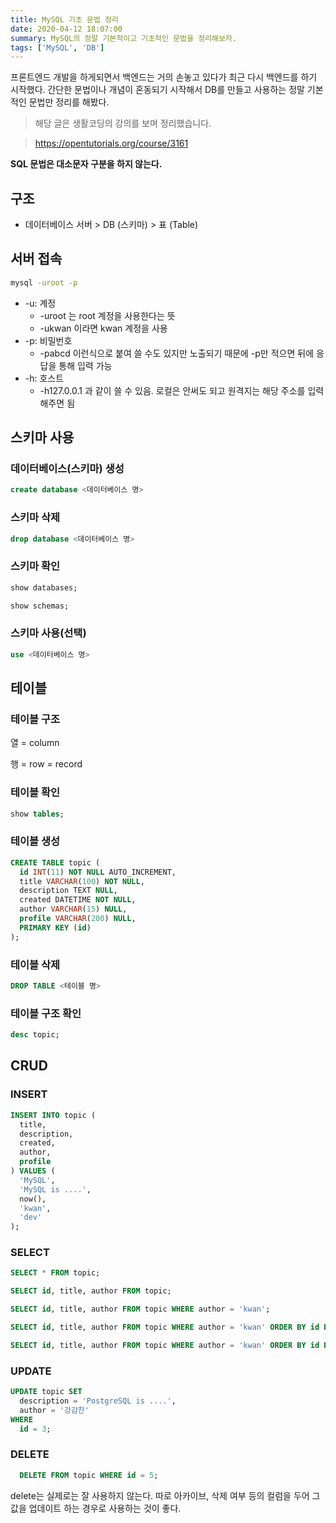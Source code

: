 ```yaml
---
title: MySQL 기초 문법 정리
date: 2020-04-12 18:07:00
summary: MySQL의 정말 기본적이고 기초적인 문법을 정리해보자.
tags: ['MySQL', 'DB']
---
```


프론트엔드 개발을 하게되면서 백엔드는 거의 손놓고 있다가 최근 다시 백엔드를 하기 시작했다. 간단한 문법이나 개념이 혼동되기 시작해서 DB를 만들고 사용하는 정말 기본적인 문법만 정리를 해봤다.

> 해당 글은 생활코딩의 강의를 보며 정리했습니다.

> https://opentutorials.org/course/3161

**SQL 문법은 대소문자 구분을 하지 않는다.**

## 구조

- 데이터베이스 서버 > DB (스키마) > 표 (Table)

## 서버 접속

```bash
mysql -uroot -p
```

- -u: 계정
  - -uroot 는 root 계정을 사용한다는 뜻
  - -ukwan 이라면 kwan 계정을 사용
- -p: 비밀번호
  - -pabcd 이런식으로 붙여 쓸 수도 있지만 노출되기 때문에 -p만 적으면 뒤에 응답을 통해 입력 가능
- -h: 호스트
  - -h127.0.0.1 과 같이 쓸 수 있음. 로컬은 안써도 되고 원격지는 해당 주소를 입력해주면 됨

## 스키마 사용

### 데이터베이스(스키마) 생성

```sql
create database <데이터베이스 명>
```

### 스키마 삭제

```sql
drop database <데이터베이스 명>
```

### 스키마 확인

```sql
show databases;

show schemas;
```

### 스키마 사용(선택)

```sql
use <데이터베이스 명>
```

## 테이블

### 테이블 구조

열 = column

행 = row = record

### 테이블 확인

```sql
show tables;
```

### 테이블 생성

```sql
CREATE TABLE topic (
  id INT(11) NOT NULL AUTO_INCREMENT,
  title VARCHAR(100) NOT NULL,
  description TEXT NULL,
  created DATETIME NOT NULL,
  author VARCHAR(15) NULL,
  profile VARCHAR(200) NULL,
  PRIMARY KEY (id)
);
```

### 테이블 삭제

```sql
DROP TABLE <테이블 명>
```

### 테이블 구조 확인

```sql
desc topic;
```

## CRUD

### INSERT

```sql
INSERT INTO topic (
  title,
  description,
  created,
  author,
  profile
) VALUES (
  'MySQL',
  'MySQL is ....',
  now(),
  'kwan',
  'dev'
);
```

### SELECT

```sql
SELECT * FROM topic;

SELECT id, title, author FROM topic;

SELECT id, title, author FROM topic WHERE author = 'kwan';

SELECT id, title, author FROM topic WHERE author = 'kwan' ORDER BY id DESC;

SELECT id, title, author FROM topic WHERE author = 'kwan' ORDER BY id DESC LIMIT 2;
```

### UPDATE

```sql
UPDATE topic SET
  description = 'PostgreSQL is ....',
  author = '강감찬'
WHERE
  id = 3;
```

### DELETE

```sql
  DELETE FROM topic WHERE id = 5;
```

delete는 실제로는 잘 사용하지 않는다. 따로 아카이브, 삭제 여부 등의 컬럼을 두어 그 값을 업데이트 하는 경우로 사용하는 것이 좋다.
